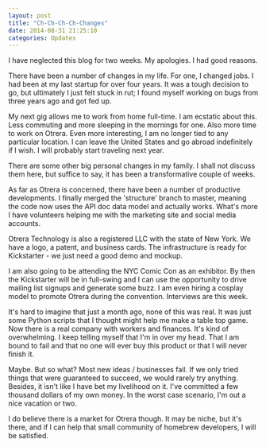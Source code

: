 ```yaml
---
layout: post
title: "Ch-Ch-Ch-Ch-Changes"
date: 2014-08-31 21:25:10
categories: Updates
---
```


I have neglected this blog for two weeks. My apologies. I had good reasons.

There have been a number of changes in my life. For one, I changed jobs. I had been at my last startup for over four years. It was a tough decision to go, but ultimately I just felt stuck in rut; I found myself working on bugs from three years ago and got fed up.

My next gig allows me to work from home full-time. I am ecstatic about this. Less commuting and more sleeping in the mornings for one. Also more time to work on Otrera. Even more interesting, I am no longer tied to any particular location. I can leave the United States and go abroad indefinitely if I wish. I will probably start traveling next year.

There are some other big personal changes in my family. I shall not discuss them here, but suffice to say, it has been a transformative couple of weeks.

As far as Otrera is concerned, there have been a number of productive developments. I finally merged the 'structure' branch to master, meaning the code now uses the API doc data model and actually works. What's more I have volunteers helping me with the marketing site and social media accounts.

Otrera Technology is also a registered LLC with the state of New York. We have a logo, a patent, and business cards. The infrastructure is ready for Kickstarter - we just need a good demo and mockup.

I am also going to be attending the NYC Comic Con as an exhibitor. By then the Kickstarter will be in full-swing and I can use the opportunity to drive mailing list signups and generate some buzz. I am even hiring a cosplay model to promote Otrera during the convention. Interviews are this week.

It's hard to imagine that just a month ago, none of this was real. It was just some Python scripts that I thought might help me make a table top game. Now there is a real company with workers and finances. It's kind of overwhelming. I keep telling myself that I'm in over my head. That I am bound to fail and that no one will ever buy this product or that I will never finish it.

Maybe. But so what? Most new ideas / businesses fail. If we only tried things that were guaranteed to succeed, we would rarely try anything. Besides, it isn't like I have bet my livelihood on it. I've committed a few thousand dollars of my own money. In the worst case scenario, I'm out a nice vacation or two.

I do believe there is a market for Otrera though. It may be niche, but it's there, and if I can help that small community of homebrew developers, I will be satisfied.
